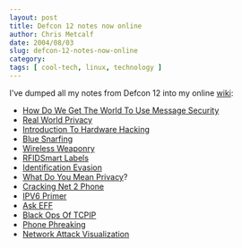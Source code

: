 ```yaml
---
layout: post
title: Defcon 12 notes now online
author: Chris Metcalf
date: 2004/08/03
slug: defcon-12-notes-now-online
category: 
tags: [ cool-tech, linux, technology ]
---
```


I've dumped all my notes from Defcon 12 into my online <a href="/wiki/">wiki</a>:

<ul>

<li><a href="/wiki/index.php/HowDoWeGetTheWorldToUseMessageSecurity" >How Do We Get The World To Use Message Security</a></li>

<li><a href="/wiki/index.php/RealWorldPrivacy">Real World Privacy</a></li>

<li><a href="/wiki/index.php/IntroductionToHardwareHacking">Introduction To Hardware Hacking</a></li>

<li><a href="/wiki/index.php/BlueSnarfing">Blue Snarfing</a></li>

<li><a href="/wiki/index.php/WirelessWeaponry">Wireless Weaponry</a></li>

<li><a href="/wiki/index.php/RFIDSmartLabels">RFIDSmart Labels</a></li>

<li><a href="/wiki/index.php/IdentificationEvasion">Identification Evasion</a></li>

<li><a href="/wiki/index.php/WhatDoYouMeanPrivacy">What Do You Mean Privacy</a>?</li>

<li><a href="/wiki/index.php/CrackingNet2Phone">Cracking Net 2 Phone</a></li>

<li><a href="/wiki/index.php/IPV6Primer">IPV6 Primer</a></li>

<li><a href="/wiki/index.php/AskEFF">Ask EFF</a></li>

<li><a href="/wiki/index.php/BlackOpsOfTCPIP">Black Ops Of TCPIP</a></li>

<li><a href="/wiki/index.php/PhonePhreaking">Phone Phreaking</a></li>

<li><a href="/wiki/index.php/NetworkAttackVisualization">Network Attack Visualization</a></li>

</ul>
